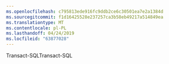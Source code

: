 ```yaml
---
ms.openlocfilehash: c795813ede916fc9ddb2ce6c30501ea7e2a1384d
ms.sourcegitcommit: f1d16425528e237257ca3b58eb49217a514849ea
ms.translationtype: MT
ms.contentlocale: pl-PL
ms.lasthandoff: 04/24/2019
ms.locfileid: "63877028"
---
```

<span data-ttu-id="d4891-101">Transact-SQL</span><span class="sxs-lookup"><span data-stu-id="d4891-101">Transact-SQL</span></span>